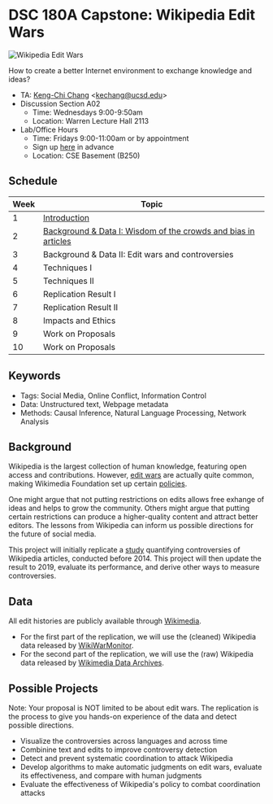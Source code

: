 # DSC 180A Capstone: Wikipedia Edit Wars


![Wikipedia Edit Wars](https://www.economist.com/img/b/1280/1594/85/sites/default/files/20130810_GDC178_1190_1.png)

How to create a better Internet environment to exchange knowledge and ideas?

- TA: [Keng-Chi Chang](https://kengchichang.com/)  &lt;kechang@ucsd.edu&gt;
- Discussion Section A02
    + Time: Wednesdays 9:00-9:50am
    + Location: Warren Lecture Hall 2113
- Lab/Office Hours
    + Time: Fridays 9:00-11:00am or by appointment
    + Sign up [here](https://calendly.com/kengchichang/dsc180a) in advance
    + Location: CSE Basement (B250)


## Schedule

|Week|Topic|
|--|--|
|1|[Introduction](topics/Week-01.md)|
|2|[Background & Data I: Wisdom of the crowds and bias in articles](topics/Week-02.md)|
|3|Background & Data II: Edit wars and controversies|
|4|Techniques I|
|5|Techniques II|
|6|Replication Result I|
|7|Replication Result II|
|8|Impacts and Ethics|
|9|Work on Proposals|
|10|Work on Proposals|


## Keywords

* Tags: Social Media, Online Conflict, Information Control
* Data: Unstructured text, Webpage metadata
* Methods: Causal Inference, Natural Language Processing, Network Analysis


## Background

Wikipedia is the largest collection of human knowledge, featuring open access and contributions. 
However, [edit wars](https://qz.com/347227/wiki-wars-inside-the-increasingly-nasty-battle-for-wikipedias-soul/) are actually quite common, making Wikimedia Foundation set up certain [policies](https://en.wikipedia.org/wiki/Wikipedia:Edit_warring).

One might argue that not putting restrictions on edits allows free exhange of ideas and helps to grow the community.
Others might argue that putting certain restrictions can produce a higher-quality content and attract better editors.
The lessons from Wikipedia can inform us possible directions for the future of social media.

This project will initially replicate a [study](https://arxiv.org/pdf/1107.3689.pdf) quantifying controversies of Wikipedia articles, conducted before 2014. 
This project will then update the result to 2019, evaluate its performance, and derive other ways to measure controversies.


## Data

All edit histories are publicly available through [Wikimedia](https://dumps.wikimedia.org/backup-index.html).

- For the first part of the replication, we will use the (cleaned) Wikipedia data released by [WikiWarMonitor](http://wwm.phy.bme.hu/).
- For the second part of the replication, we will use the (raw) Wikipedia data released by [Wikimedia Data Archives](https://dumps.wikimedia.org/backup-index.html).


## Possible Projects

Note: Your proposal is NOT limited to be about edit wars. The replication is the process to give you hands-on experience of the data and detect possible directions.

- Visualize the controversies across languages and across time
- Combinine text and edits to improve controversy detection
- Detect and prevent systematic coordination to attack Wikipedia
- Develop algorithms to make automatic judgments on edit wars, evaluate its effectiveness, and compare with human judgments
- Evaluate the effectiveness of Wikipedia's policy to combat coordination attacks


